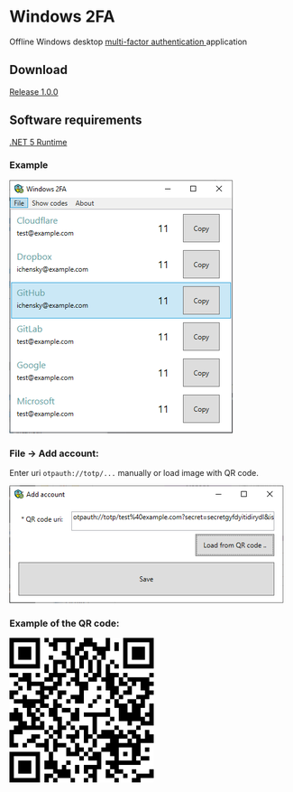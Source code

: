 # Windows 2FA

Offline Windows desktop [multi-factor authentication
](https://en.wikipedia.org/wiki/Multi-factor_authentication) application

## Download
[Release 1.0.0](https://github.com/ichensky/windows2fa/releases/tag/1.0.0)

## Software requirements
[.NET 5 Runtime](https://dotnet.microsoft.com/download/dotnet/5.0)

### Example
![Windows 2FA](doc/imgs/Windows2FA.png)

### File -> Add account:
Enter uri `otpauth://totp/...` manually or load image with QR code. 

![Add account](doc/imgs/AddAccount.png)


### Example of the QR code: 

![QR code](doc/qrs/google.png)
